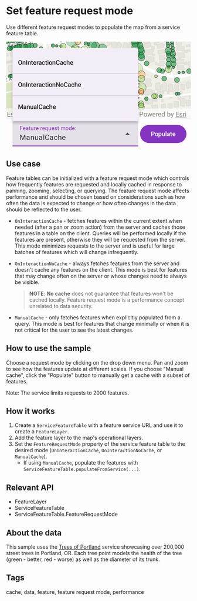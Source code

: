 # Set feature request mode

Use different feature request modes to populate the map from a service feature table.

![Screenshot of set feature request mode](set-feature-request-mode.png)

## Use case

Feature tables can be initialized with a feature request mode which controls how frequently features are requested and locally cached in response to panning, zooming, selecting, or querying. The feature request mode affects performance and should be chosen based on considerations such as how often the data is expected to change or how often changes in the data should be reflected to the user.

* `OnInteractionCache` - fetches features within the current extent when needed (after a pan or zoom action) from the server and caches those features in a table on the client. Queries will be performed locally if the features are present, otherwise they will be requested from the server. This mode minimizes requests to the server and is useful for large batches of features which will change infrequently.

* `OnInteractionNoCache` - always fetches features from the server and doesn't cache any features on the client. This mode is best for features that may change often on the server or whose changes need to always be visible.

  > **NOTE**: **No cache** does not guarantee that features won't be cached locally. Feature request mode is a performance concept unrelated to data security.

* `ManualCache` - only fetches features when explicitly populated from a query. This mode is best for features that change minimally or when it is not critical for the user to see the latest changes.

## How to use the sample

Choose a request mode by clicking on the drop down menu. Pan and zoom to see how the features update at different scales. If you choose "Manual cache", click the "Populate" button to manually get a cache with a subset of features.

Note: The service limits requests to 2000 features.

## How it works

1. Create a `ServiceFeatureTable` with a feature service URL and use it to create a `FeatureLayer`.
2. Add the feature layer to the map's operational layers.
3. Set the `FeatureRequestMode` property of the service feature table to the desired mode (`OnInteractionCache`, `OnInteractionNoCache`, or `ManualCache`).
    * If using `ManualCache`, populate the features with `ServiceFeatureTable.populateFromService(...)`.

## Relevant API

* FeatureLayer
* ServiceFeatureTable
* ServiceFeatureTable.FeatureRequestMode

## About the data

This sample uses the [Trees of Portland](https://services2.arcgis.com/ZQgQTuoyBrtmoGdP/arcgis/rest/services/Trees_of_Portland/FeatureServer/0) service showcasing over 200,000 street trees in Portland, OR. Each tree point models the health of the tree (green - better, red - worse) as well as the diameter of its trunk.

## Tags

cache, data, feature, feature request mode, performance
